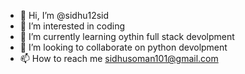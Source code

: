 - 👋 Hi, I’m @sidhu12sid
- 👀 I’m interested in coding
- 🌱 I’m currently learning oythin full stack devolpment
- 💞️ I’m looking to collaborate on python devolpment
- 📫 How to reach me sidhusoman101@gmail.com

<!---
sidhu12sid/sidhu12sid is a ✨ special ✨ repository because its `README.md` (this file) appears on your GitHub profile.
You can click the Preview link to take a look at your changes.
--->
